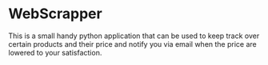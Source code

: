 # WebScrapper
This is a small handy python application that can be used to keep track over certain products and their price and notify you via email when the price are lowered to your satisfaction.
